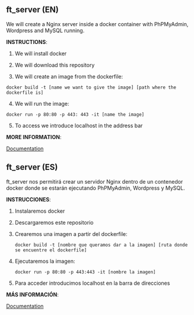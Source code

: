 ft_server (EN)
--
We will create a Nginx server inside a docker container with PhPMyAdmin, Wordpress and MySQL running.

**INSTRUCTIONS**:

1) We will install docker

2) We will download this repository

3) We will create an image from the dockerfile:

  `docker build -t [name we want to give the image] [path where the dockerfile is]`

4) We will run the image:

  `docker run -p 80:80 -p 443: 443 -it [name the image]`

5) To access we introduce localhost in the address bar

**MORE INFORMATION**:

[Documentation](/Documentation)

ft_server (ES)
--
ft_server nos permitirá crear un servidor Nginx dentro de un contenedor docker donde se estarán ejecutando PhPMyAdmin, Wordpress y MySQL.

**INSTRUCCIONES**:

1) Instalaremos docker

2) Descargaremos este repositorio

3) Crearemos una imagen a partir del dockerfile:

   `docker build -t [nombre que queramos dar a la imagen] [ruta donde se encuentre el dockerfile]`

4) Ejecutaremos la imagen:

   `docker run -p 80:80 -p 443:443 -it [nombre la imagen]`

5) Para acceder introducimos localhost en la barra de direcciones

**MÁS INFORMACIÓN**:

[Documentation](/Documentation)



